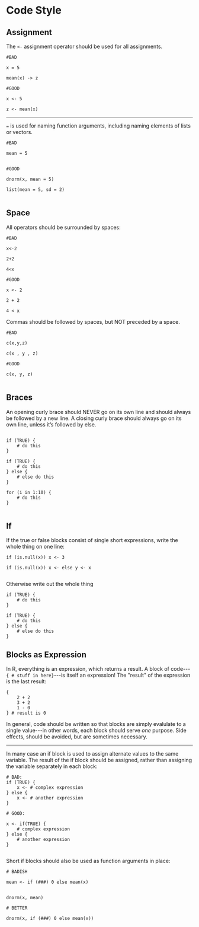 # Code Style

## Assignment

The `<-` assignment operator should be used for all assignments.

```
#BAD

x = 5

mean(x) -> z

#GOOD

x <- 5

z <- mean(x)

```

---------

`=` is used for naming function arguments, including naming elements of lists or vectors.

```
#BAD

mean = 5


#GOOD

dnorm(x, mean = 5)

list(mean = 5, sd = 2)


```


## Space

All operators should be surrounded by spaces:

```
#BAD

x<-2

2+2

4<x

#GOOD

x <- 2

2 + 2

4 < x

```

Commas should be followed by spaces, but NOT preceded by a space.

```
#BAD

c(x,y,z)

c(x , y , z)

#GOOD

c(x, y, z)


```




## Braces

An opening curly brace should NEVER go on its own line and should always be followed by a new line.
A closing curly brace should always go on its own line, unless it’s followed by else.

```

if (TRUE) {
	# do this
} 

if (TRUE) {
	# do this
} else {
	# else do this
}

for (i in 1:10) {
	# do this
}


```

## If 

If the true or false blocks consist of single short expressions, write the whole thing on one line:

```
if (is.null(x)) x <- 3

if (is.null(x)) x <- else y <- x


```

Otherwise write out the whole thing 

```
if (TRUE) {
	# do this
} 

if (TRUE) {
	# do this
} else {
	# else do this
}

```

## Blocks as Expression

In R, everything is an expression, which returns a result.
A block of code---`{ # stuff in here}`---is itself an expression!
The "result" of the expression is the last result:

```
{
	2 + 2
	3 + 2
	1 - 0
} # result is 0

```

In general, code should be written so that blocks are simply evalulate to a single value---in other words, each block should serve *one* purpose.
Side effects, should be avoided, but are sometimes necessary.


--------------------

In many case an if block is used to assign alternate values to the same variable.
The result of the if block should be assigned, rather than assigning the variable separately in each block:

```
# BAD:
if (TRUE) {
	x <- # complex expression
} else {
	x <- # another expression
}	

# GOOD:

x <- if(TRUE) {
	# complex expression
} else {
	# another expression
}


```


Short if blocks should also be used as function arguments in place:

```
# BADISH

mean <- if (###) 0 else mean(x)


dnorm(x, mean)

# BETTER

dnorm(x, if (###) 0 else mean(x))


```


###
